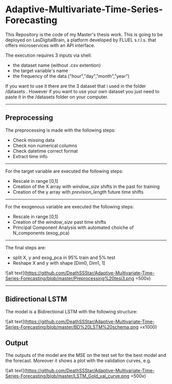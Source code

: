 # Adaptive-Multivariate-Time-Series-Forecasting

This Repository is the code of my Master's thesis work.
This is going to be deployed on LasDigitalBrain, a platform developed by FLUEL s.r.l.s. that offers microservices with an API interface.

The execution requires 3 inputs via shell: 
- the dataset name (without .csv extention)
- the target variable's name
- the frequency of the data ("hour","day","month","year")

If you want to use it there are the 3 dataset that i used in the folder /datasets .
However if you want to use your own dataset you just need to paste it in the /datasets folder on your computer.

---
## Preprocessing
The preprocessing is made with the following steps:
- Check missing data
- Check non numerical columns
- Check datetime correct format
- Extract time info

---
For the target variable are executed the following steps:
- Rescale in range [0,1]
- Creation of the X array with *window_size* shifts in the past for training
- Creation of the y array with *prevision_length* future time shifts

---
For the exogenous variable are executed the following steps:
- Rescale in range [0,1]
- Creation of the *window_size* past time shifts
- Principal Component Analysis with automated choiche of N_components (exog_pca)

---
The final steps are:
- split X, y and exog_pca in 95% train and 5% test
- Reshape X and y with shape [Dim0, Dim1, 1]

![alt text](https://github.com/DeathSSStar/Adaptive-Multivariate-Time-Series-Forecasting/blob/master/Preprocessing%20tesi3.png =500x)

---
## Bidirectional LSTM
The model is a Bidirectional LSTM with the following structure:

![alt text](https://github.com/DeathSSStar/Adaptive-Multivariate-Time-Series-Forecasting/blob/master/BD%20LSTM%20schema.png =x1000)

## Output

The outputs of the model are the MSE on the test set for the best model and the forecast.
Moreover it shows a plot with the validation curves, e.g.

![alt text](https://github.com/DeathSSStar/Adaptive-Multivariate-Time-Series-Forecasting/blob/master/LSTM_Gold_val_curve.png =500x)

